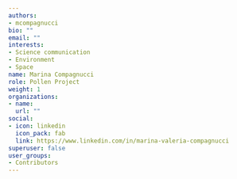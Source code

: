 ```yaml
---
authors:
- mcompagnucci
bio: ""
email: ""
interests:
- Science communication
- Environment
- Space
name: Marina Compagnucci
role: Pollen Project
weight: 1
organizations:
- name: 
  url: ""
social:
- icon: linkedin
  icon_pack: fab
  link: https://www.linkedin.com/in/marina-valeria-compagnucci
superuser: false
user_groups:
- Contributors
---
```

